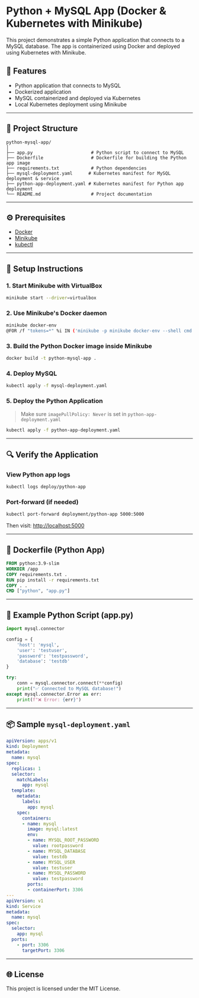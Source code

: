 
# Python + MySQL App (Docker & Kubernetes with Minikube)

This project demonstrates a simple Python application that connects to a MySQL database. The app is containerized using Docker and deployed using Kubernetes with Minikube.

## 🚀 Features

- Python application that connects to MySQL
- Dockerized application
- MySQL containerized and deployed via Kubernetes
- Local Kubernetes deployment using Minikube

---

## 📁 Project Structure

```
python-mysql-app/
│
├── app.py                      # Python script to connect to MySQL
├── Dockerfile                  # Dockerfile for building the Python app image
├── requirements.txt            # Python dependencies
├── mysql-deployment.yaml      # Kubernetes manifest for MySQL deployment & service
├── python-app-deployment.yaml # Kubernetes manifest for Python app deployment
└── README.md                   # Project documentation
```

---

## ⚙️ Prerequisites

- [Docker](https://www.docker.com/products/docker-desktop/)
- [Minikube](https://minikube.sigs.k8s.io/docs/start/)
- [kubectl](https://kubernetes.io/docs/tasks/tools/)

---

## 🔧 Setup Instructions

### 1. Start Minikube with VirtualBox

```bash
minikube start --driver=virtualbox
```

### 2. Use Minikube's Docker daemon

```bash
minikube docker-env
@FOR /f "tokens=*" %i IN ('minikube -p minikube docker-env --shell cmd') DO @%i
```

### 3. Build the Python Docker image inside Minikube

```bash
docker build -t python-mysql-app .
```

### 4. Deploy MySQL

```bash
kubectl apply -f mysql-deployment.yaml
```

### 5. Deploy the Python Application

> Make sure `imagePullPolicy: Never` is set in `python-app-deployment.yaml`

```bash
kubectl apply -f python-app-deployment.yaml
```

---

## 🔍 Verify the Application

### View Python app logs

```bash
kubectl logs deploy/python-app
```

### Port-forward (if needed)

```bash
kubectl port-forward deployment/python-app 5000:5000
```

Then visit: [http://localhost:5000](http://localhost:5000)

---

## 🐳 Dockerfile (Python App)

```Dockerfile
FROM python:3.9-slim
WORKDIR /app
COPY requirements.txt .
RUN pip install -r requirements.txt
COPY . .
CMD ["python", "app.py"]
```

---

## 🧪 Example Python Script (app.py)

```python
import mysql.connector

config = {
    'host': 'mysql',
    'user': 'testuser',
    'password': 'testpassword',
    'database': 'testdb'
}

try:
    conn = mysql.connector.connect(**config)
    print("✅ Connected to MySQL database!")
except mysql.connector.Error as err:
    print(f"❌ Error: {err}")
```

---

## 📦 Sample `mysql-deployment.yaml`

```yaml
apiVersion: apps/v1
kind: Deployment
metadata:
  name: mysql
spec:
  replicas: 1
  selector:
    matchLabels:
      app: mysql
  template:
    metadata:
      labels:
        app: mysql
    spec:
      containers:
      - name: mysql
        image: mysql:latest
        env:
        - name: MYSQL_ROOT_PASSWORD
          value: rootpassword
        - name: MYSQL_DATABASE
          value: testdb
        - name: MYSQL_USER
          value: testuser
        - name: MYSQL_PASSWORD
          value: testpassword
        ports:
        - containerPort: 3306
---
apiVersion: v1
kind: Service
metadata:
  name: mysql
spec:
  selector:
    app: mysql
  ports:
    - port: 3306
      targetPort: 3306
```

---

## 🌐 License

This project is licensed under the MIT License.
